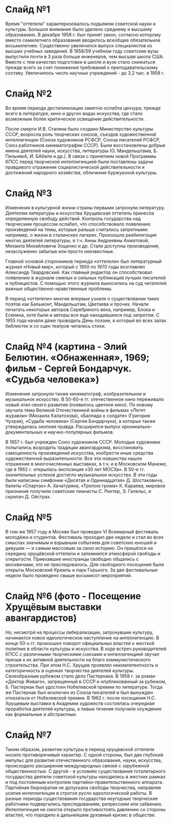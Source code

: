 # Слайд №1

Время "оттепели" характеризовалось подъемом советской науки и культуры. Большое внимание было уделено среднему и высшему образованию. В декабре 1958 г. был принят закон, согласно которому вместо семилетнего образования вводилось всеобщее обязательное восьмилетнее. Существенно увеличился выпуск специалистов из высших учебных заведений. В 1958/59 учебном году советские вузы выпустили почти в 3 раза больше инженеров, чем высшая школа США. Вместе с тем качество подготовки в школе и вузе стало снижаться прежде всего за счет понижения требований к преподавательскому составу. Увеличилось число научных учреждений - до 3,2 тыс. в 1958 г.

# Слайд №2

Во время периода десталинизации заметно ослабла цензура, прежде всего в литературе, кино и других видах искусства, где стало возможным более критическое освещение действительности.

После смерти И.В. Сталина было создано Министерство культуры СССР, возросла роль творческих союзов, съездов художественной интеллигенции (Союза художников РСФСР, Союза писателей РСФСР, Союз работников кинематографии СССР). Были восстановлены добрые имена деятелей науки, искусства, литературы (О. Мандельштама, Б. ПильнякА, И. БАбеля и др.). В связи с принятием новой Программы КПСС перед творческой интеллигенцией были поставлены задачи правдивого отражения социалистической действительности и достижений народного хозяйства, обличения буржуазной культуры.

# Слайд №3

Изменения в культурной жизни страны первыми затронули литературу. Деятелям литературы и искусства Хрущевская оттепель принесла определенную свободу действий. Контроль государства над творческим процессом ослабел, что способствовало появлению произведений на темы, которые раньше считались запретными: например, о жизни в сталинских лагерях. Произошла реабилитация многих деятелей литературы, в т.ч. Анны Андреевны Ахматовой, Михаила Михайловича Зощенко и др. Стали доступны произведения, незаслуженно забытые или просто неизвестные.

Главной основой сторонников периода «оттепели» был литературный журнал «Новый мир», который с 1950 по 1970 годы возглавлял Александр Твардовский. Как главный редактор он способствовал появлению в журнале смелых и сильных публикаций лучших писателей и публицистов. С помощью этого журнала выносились на суд читателей важные общественно-нравственные проблемы.

В период «оттепели» многие впервые узнали о существовании таких поэтов как Бальмонт, Мандельштам, Цветаева и прочих. Начали печатать некоторых авторов Серебряного века, например, Блока и Есенина, хотя были и авторы все еще находившиеся под запретом. С 1955 года начали даже проводить День поэзии, в который во всех залах библиотек и со сцен театров читались стихи.

# Слайд №4 (картина - Элий Белютин. «Обнаженная», 1969; фильм - Сергей Бондарчук. «Судьба человека»)

Изменения затронули также кинематограф, изобразительное и музыкальное искусство. В 50-60-е гг. отечественное кино переживало новый этап своего развития (появилось цветное кино). По новому звучала тема Великой Отечественной войны в фильмах «Летят журавли» (Михаила Калатозова), «Баллада о солдате» (Григория Чухрая), «Судьба человека» (Сергея Бондарчука), в которых также утверждалась окопная правда. Расширился выпуск хроникально-документальных и научно-популярных фильмов.

В 1957 г. был учрежден Союз художников СССР. Молодые художники попытались возродить традиции авангардизма, восстановить самоценность   произведений искусства, изобрести иные средства художественной выразительности. Все эти новшества  нашли отражение в многочисленных выставках, в т.ч. и в Московском Манеже, где в 1962 г. открылась экспозиция «30 лет МОСХа». В 50-е гг. значительных успехов достигло музыкальное искусство. В эти годы были написаны симфонии «Десятая и Одиннадцатая» Д. Шостаковича, балеты «Спартак» А. Хачатуряна, «Тропою грома» К. Караева, мировое признание получили советские пианисты С. Рихтер, Э. Гилельс, и скрипач Д. Ойстрах.

# Слайд №5

В том же 1957 году в Москве был проведен VI Всемирный фестиваль молодёжи и студентов. Фестиваль проходил две недели и стал во всех смыслах значимым и взрывным событием для советских юношей и девушек — и самым массовым за свою историю. Он пришёлся на середину хрущёвской оттепели и запомнился атмосферой свободы и открытости. Приехавшие иностранцы свободно общались с москвичами, это не преследовалось. Для свободного посещения были открыты Московский Кремль и парк Горького. За две фестивальные недели было проведено свыше восьмисот мероприятий.

# Слайд №6 (фото - Посещение Хрущёвым выставки авангардистов)

Но, несмотря на процессы либерализации, затронувшие культуру, начинается новое идеологическое наступление на интеллигенцию. В конце 50-х гг. произошел поворот официальных властей к жесткой политике в области культуры и искусства. В ходе встреч руководителей КПСС с различными творческими союзами и интеллигенцией звучал призыв к их активной деятельности на благо коммунистического строительства. При этом Н.С. Хрущев проявлял некомпетентность и категоричность в оценках творчества деятелей культуры. Своеобразным рубежом стало дело Пастернака. В 1958 г. за роман «Доктор Живаго», запрещенный в СССР и опубликованный за рубежом, Б. Пастернак был удостоен Нобелевской премии по литературе. Тогда же Пастернак был исключен из Союза писателей и был вынужден отказаться от Нобелевской премии. В 1962 г. после посещения Н.С. Хрущевым выставки в Академии художеств состоялась очередная проработка деятелей культуры, а левые течения получили осуждение как формальные и абстрактные.

# Слайд №7

Таким образом, развитие культуры в период хрущевской оттепели носило противоречивый характер. С одной стороны, был дан глубокий импульс для развития отечественного образования, науки, искусства, происходило расширение международных связей с зарубежной общественностью. С другой - в условиях существования тоталитарного государства деятели советской культуры находились в жестких рамках и под постоянным контролем партийно-правительственного аппарата. Партийная бюрократия не допускала свободы творчества, направляя усилия интеллигенции в строгое русло идеологической работы. В разные периоды существования государства неугодные творческие работники подвергались преследованиям, репрессиям или забвению. Интеллигенция не смогла открыто противостоять давлению со стороны властей, что породило в дальнейшем духовный кризис в обществе.
